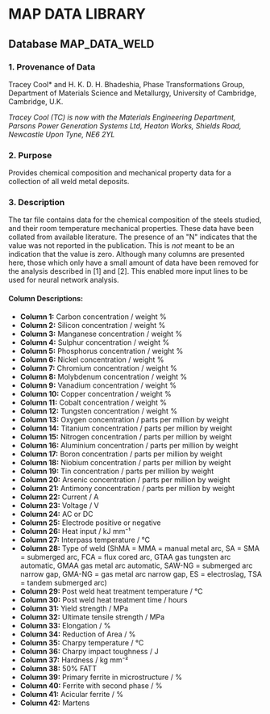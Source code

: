 # MAP DATA LIBRARY

## Database MAP_DATA_WELD

### 1. Provenance of Data

Tracey Cool\* and H. K. D. H. Bhadeshia, Phase Transformations Group, Department of Materials Science and Metallurgy, University of Cambridge, Cambridge, U.K.

*Tracey Cool (TC) is now with the Materials Engineering Department, Parsons Power Generation Systems Ltd, Heaton Works, Shields Road, Newcastle Upon Tyne, NE6 2YL*

### 2. Purpose

Provides chemical composition and mechanical property data for a collection of all weld metal deposits.

### 3. Description

The tar file contains data for the chemical composition of the steels studied, and their room temperature mechanical properties. These data have been collated from available literature. The presence of an "N" indicates that the value was not reported in the publication. This is *not* meant to be an indication that the value is zero. Although many columns are presented here, those which only have a small amount of data have been removed for the analysis described in [1] and [2]. This enabled more input lines to be used for neural network analysis.

#### Column Descriptions:
- **Column 1:** Carbon concentration / weight %
- **Column 2:** Silicon concentration / weight %
- **Column 3:** Manganese concentration / weight %
- **Column 4:** Sulphur concentration / weight %
- **Column 5:** Phosphorus concentration / weight %
- **Column 6:** Nickel concentration / weight %
- **Column 7:** Chromium concentration / weight %
- **Column 8:** Molybdenum concentration / weight %
- **Column 9:** Vanadium concentration / weight %
- **Column 10:** Copper concentration / weight %
- **Column 11:** Cobalt concentration / weight %
- **Column 12:** Tungsten concentration / weight %
- **Column 13:** Oxygen concentration / parts per million by weight
- **Column 14:** Titanium concentration / parts per million by weight
- **Column 15:** Nitrogen concentration / parts per million by weight
- **Column 16:** Aluminium concentration / parts per million by weight
- **Column 17:** Boron concentration / parts per million by weight
- **Column 18:** Niobium concentration / parts per million by weight
- **Column 19:** Tin concentration / parts per million by weight
- **Column 20:** Arsenic concentration / parts per million by weight
- **Column 21:** Antimony concentration / parts per million by weight
- **Column 22:** Current / A
- **Column 23:** Voltage / V
- **Column 24:** AC or DC
- **Column 25:** Electrode positive or negative
- **Column 26:** Heat input / kJ mm⁻¹
- **Column 27:** Interpass temperature / °C
- **Column 28:** Type of weld (ShMA = MMA = manual metal arc, SA = SMA = submerged arc, FCA = flux cored arc, GTAA gas tungsten arc automatic, GMAA gas metal arc automatic, SAW-NG = submerged arc narrow gap, GMA-NG = gas metal arc narrow gap, ES = electroslag, TSA = tandem submerged arc)
- **Column 29:** Post weld heat treatment temperature / °C
- **Column 30:** Post weld heat treatment time / hours
- **Column 31:** Yield strength / MPa
- **Column 32:** Ultimate tensile strength / MPa
- **Column 33:** Elongation / %
- **Column 34:** Reduction of Area / %
- **Column 35:** Charpy temperature / °C
- **Column 36:** Charpy impact toughness / J
- **Column 37:** Hardness / kg mm⁻²
- **Column 38:** 50% FATT
- **Column 39:** Primary ferrite in microstructure / %
- **Column 40:** Ferrite with second phase / %
- **Column 41:** Acicular ferrite / %
- **Column 42:** Martens